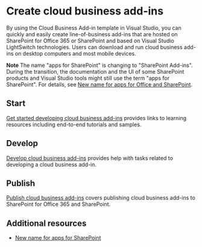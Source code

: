 # Create cloud business add-ins
By using the Cloud Business Add-in template in Visual Studio, you can quickly and easily create line-of-business add-ins that are hosted on SharePoint for Office 365 or SharePoint and based on Visual Studio LightSwitch technologies. Users can download and run cloud business add-ins on desktop computers and most mobile devices.
 

 **Note**  The name "apps for SharePoint" is changing to "SharePoint Add-ins". During the transition, the documentation and the UI of some SharePoint products and Visual Studio tools might still use the term "apps for SharePoint". For details, see  [New name for apps for Office and SharePoint](new-name-for-apps-for-sharepoint#bk_newname).
 


## Start

 [Get started developing cloud business add-ins](get-started-developing-cloud-business-add-ins) provides links to learning resources including end-to-end tutorials and samples.
 

 

## Develop

 [Develop cloud business add-ins](develop-cloud-business-add-ins) provides help with tasks related to developing a cloud business add-in.
 

 

## Publish

 [Publish cloud business add-ins](publish-cloud-business-add-ins) covers publishing cloud business add-ins to SharePoint for Office 365 and SharePoint.
 

 

## Additional resources
<a name="bk_addresources"> </a>


-  [New name for apps for SharePoint](new-name-for-apps-for-sharepoint)
    
 

